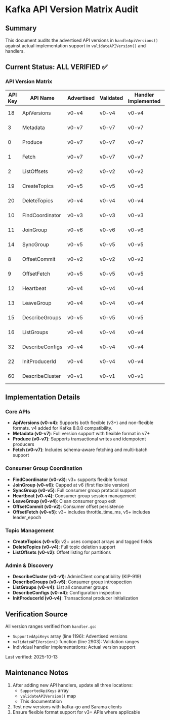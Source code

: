 # Kafka API Version Matrix Audit

## Summary
This document audits the advertised API versions in `handleApiVersions()` against actual implementation support in `validateAPIVersion()` and handlers.

## Current Status: ALL VERIFIED ✅

### API Version Matrix

| API Key | API Name | Advertised | Validated | Handler Implemented | Status |
|---------|----------|------------|-----------|---------------------|--------|
| 18 | ApiVersions | v0-v4 | v0-v4 | v0-v4 | ✅ Match |
| 3 | Metadata | v0-v7 | v0-v7 | v0-v7 | ✅ Match |
| 0 | Produce | v0-v7 | v0-v7 | v0-v7 | ✅ Match |
| 1 | Fetch | v0-v7 | v0-v7 | v0-v7 | ✅ Match |
| 2 | ListOffsets | v0-v2 | v0-v2 | v0-v2 | ✅ Match |
| 19 | CreateTopics | v0-v5 | v0-v5 | v0-v5 | ✅ Match |
| 20 | DeleteTopics | v0-v4 | v0-v4 | v0-v4 | ✅ Match |
| 10 | FindCoordinator | v0-v3 | v0-v3 | v0-v3 | ✅ Match |
| 11 | JoinGroup | v0-v6 | v0-v6 | v0-v6 | ✅ Match |
| 14 | SyncGroup | v0-v5 | v0-v5 | v0-v5 | ✅ Match |
| 8 | OffsetCommit | v0-v2 | v0-v2 | v0-v2 | ✅ Match |
| 9 | OffsetFetch | v0-v5 | v0-v5 | v0-v5 | ✅ Match |
| 12 | Heartbeat | v0-v4 | v0-v4 | v0-v4 | ✅ Match |
| 13 | LeaveGroup | v0-v4 | v0-v4 | v0-v4 | ✅ Match |
| 15 | DescribeGroups | v0-v5 | v0-v5 | v0-v5 | ✅ Match |
| 16 | ListGroups | v0-v4 | v0-v4 | v0-v4 | ✅ Match |
| 32 | DescribeConfigs | v0-v4 | v0-v4 | v0-v4 | ✅ Match |
| 22 | InitProducerId | v0-v4 | v0-v4 | v0-v4 | ✅ Match |
| 60 | DescribeCluster | v0-v1 | v0-v1 | v0-v1 | ✅ Match |

## Implementation Details

### Core APIs
- **ApiVersions (v0-v4)**: Supports both flexible (v3+) and non-flexible formats. v4 added for Kafka 8.0.0 compatibility.
- **Metadata (v0-v7)**: Full version support with flexible format in v7+
- **Produce (v0-v7)**: Supports transactional writes and idempotent producers
- **Fetch (v0-v7)**: Includes schema-aware fetching and multi-batch support

### Consumer Group Coordination
- **FindCoordinator (v0-v3)**: v3+ supports flexible format
- **JoinGroup (v0-v6)**: Capped at v6 (first flexible version)
- **SyncGroup (v0-v5)**: Full consumer group protocol support
- **Heartbeat (v0-v4)**: Consumer group session management
- **LeaveGroup (v0-v4)**: Clean consumer group exit
- **OffsetCommit (v0-v2)**: Consumer offset persistence
- **OffsetFetch (v0-v5)**: v3+ includes throttle_time_ms, v5+ includes leader_epoch

### Topic Management
- **CreateTopics (v0-v5)**: v2+ uses compact arrays and tagged fields
- **DeleteTopics (v0-v4)**: Full topic deletion support
- **ListOffsets (v0-v2)**: Offset listing for partitions

### Admin & Discovery
- **DescribeCluster (v0-v1)**: AdminClient compatibility (KIP-919)
- **DescribeGroups (v0-v5)**: Consumer group introspection
- **ListGroups (v0-v4)**: List all consumer groups
- **DescribeConfigs (v0-v4)**: Configuration inspection
- **InitProducerId (v0-v4)**: Transactional producer initialization

## Verification Source

All version ranges verified from `handler.go`:
- `SupportedApiKeys` array (line 1196): Advertised versions
- `validateAPIVersion()` function (line 2903): Validation ranges
- Individual handler implementations: Actual version support

Last verified: 2025-10-13

## Maintenance Notes

1. After adding new API handlers, update all three locations:
   - `SupportedApiKeys` array
   - `validateAPIVersion()` map
   - This documentation
2. Test new versions with kafka-go and Sarama clients
3. Ensure flexible format support for v3+ APIs where applicable

